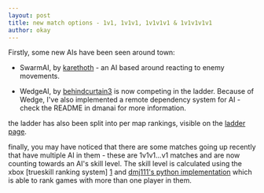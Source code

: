 ```yaml
---
layout: post
title: new match options - 1v1, 1v1v1, 1v1v1v1 & 1v1v1v1v1
author: okay
---
```


Firstly, some new AIs have been seen around town:

 * SwarmAI, by [karethoth][4] - an AI based around reacting to enemy movements.

 * WedgeAI, by [behindcurtain3][0] is now competing in the ladder. Because of Wedge, I've also implemented a remote dependency system for AI - check the README in dmanai for more information.

the ladder has also been split into per map rankings,
visible on the [ladder page][3].

finally, you may have noticed that there are some matches
going up recently that have multiple AI in them - these are
1v1v1...v1 matches and are now counting towards an AI's
skill level. The skill level is calculated using the xbox
[trueskill ranking system] [1] and [dmj111's python
implementation][2] which is able to rank games with more
than one player in them.

[0]: http://github.com/behindcurtain3/dmanai
[1]: http://research.microsoft.com/en-us/projects/trueskill/
[2]: https://github.com/dmj111/trueskill
[3]: http://dmangame-hrd.appspot.com/ladder
[4]: https://github.com/Karethoth/dmanai
